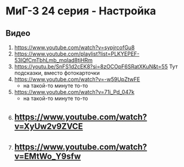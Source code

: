 # МиГ-3 24 серия - Настройка

## Видео
1. https://www.youtube.com/watch?v=sypjrcofGu8
2. https://www.youtube.com/playlist?list=PLKYEPEF-53lQfCmTbhLmb_mqIad8tjHRm
3. https://youtu.be/SnFS1d2cEK8?si=8zOCOpF6SRatXKuN&t=55 Тут подсказки, вместо фотокарточки
4. https://www.youtube.com/watch?v=-w59UpZtwFE
     - на такой-то минуте то-то
 5. https://www.youtube.com/watch?v=71i_Pd_047k
      - на такой-то минуте то-то
6. https://www.youtube.com/watch?v=XyUw2v9ZVCE
    - 
7. https://www.youtube.com/watch?v=EMtWo_Y9sfw
    - 
